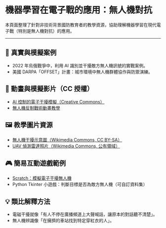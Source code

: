 
# 機器學習在電子戰的應用：無人機對抗

本頁面整理了針對非技術背景國防教育者的教學資源，協助理解機器學習在現代電子戰（特別是無人機對抗）的應用。

---

## 🎯 真實與模擬案例
- 2022 年烏俄戰爭中，利用 AI 識別並干擾敵方無人機訊號的實戰案例。
- 美國 DARPA「OFFSET」計畫：城市環境中無人機群體協作與防禦演練。

## 🎥 動畫與模擬影片（CC 授權）
- [AI 控制的電子干擾模擬（Creative Commons）](https://www.youtube.com/watch?v=kXYFQbJ3o_4)
- [無人機反制戰術動畫教學](https://www.youtube.com/watch?v=3R9W7z9I5GQ)

## 🖼 教學圖片資源
- [無人機干擾示意圖（Wikimedia Commons, CC BY-SA）](https://commons.wikimedia.org/wiki/File:Drone_jamming_diagram.svg)
- [UAV 偵測雷達照片（Wikimedia Commons, 公有領域）](https://commons.wikimedia.org/wiki/File:UAV_detection_radar.jpg)

## 🎮 簡易互動遊戲範例
- [Scratch：模擬電子干擾無人機](https://scratch.mit.edu/projects/556899)
- Python Tkinter 小遊戲：判斷目標是否為敵方無人機（可自訂資料集）

## 💡 類比解釋方法
- 電磁干擾就像「有人不停在廣播頻道上大聲喊話，讓原本的對話聽不清楚」。
- 無人機辨識像「在擁擠的車站找到特定穿紅衣的人」。
